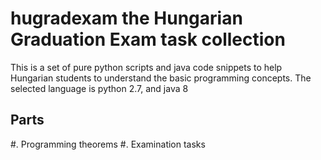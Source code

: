 hugradexam the Hungarian Graduation Exam task collection
========================================================

This is a set of pure python scripts and java  code snippets to help Hungarian
students to understand the basic programming concepts.
The selected language is python 2.7, and java 8

Parts
-----

#. Programming theorems
#. Examination tasks

